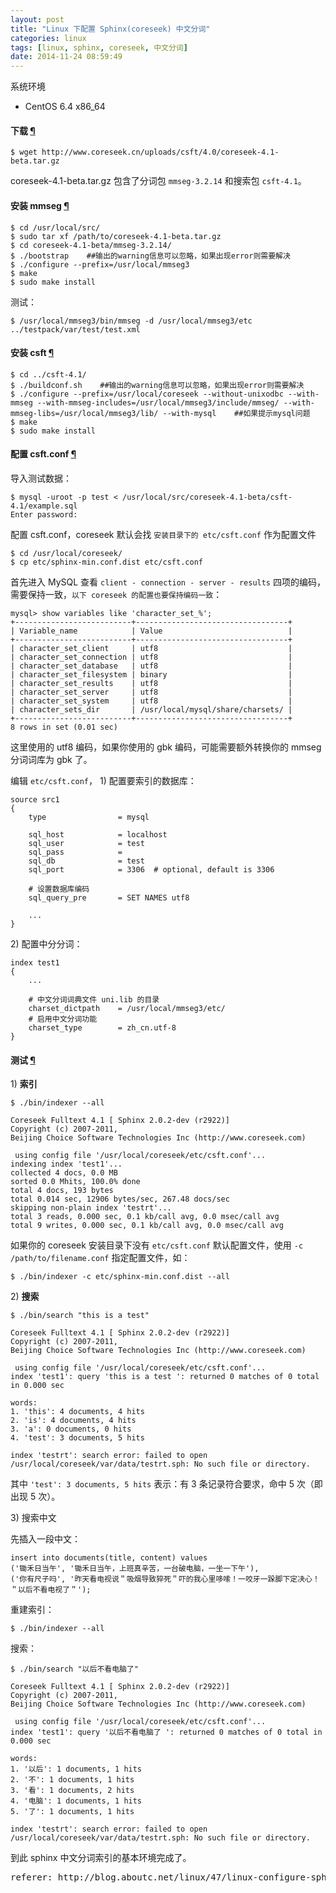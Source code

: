 ```yaml
---
layout: post
title: "Linux 下配置 Sphinx(coreseek) 中文分词"
categories: linux
tags: [linux, sphinx, coreseek, 中文分词]
date: 2014-11-24 08:59:49
---
```


<p>系统环境</p>

<ul>
<li>CentOS 6.4 x86_64</li>
</ul>


<h4 id="download">下载 <a href="#download">¶</a></h4>

<pre class="prettyprint"><code><span class="pln">$ wget http</span><span class="pun">:</span><span class="com">//www.coreseek.cn/uploads/csft/4.0/coreseek-4.1-beta.tar.gz</span></code></pre>

<p>coreseek-4.1-beta.tar.gz 包含了分词包 <code>mmseg-3.2.14</code> 和搜索包 <code>csft-4.1</code>。</p>

<h4 id="install-mmseg">安装 mmseg <a href="#install-mmseg">¶</a></h4>

<pre class="prettyprint"><code><span class="pln">$ cd </span><span class="pun">/</span><span class="pln">usr</span><span class="pun">/</span><span class="kwd">local</span><span class="pun">/</span><span class="pln">src</span><span class="pun">/</span><span class="pln">
$ sudo tar xf </span><span class="pun">/</span><span class="pln">path</span><span class="pun">/</span><span class="pln">to</span><span class="pun">/</span><span class="pln">coreseek</span><span class="pun">-</span><span class="lit">4.1</span><span class="pun">-</span><span class="pln">beta</span><span class="pun">.</span><span class="pln">tar</span><span class="pun">.</span><span class="pln">gz
$ cd coreseek</span><span class="pun">-</span><span class="lit">4.1</span><span class="pun">-</span><span class="pln">beta</span><span class="pun">/</span><span class="pln">mmseg</span><span class="pun">-</span><span class="lit">3.2</span><span class="pun">.</span><span class="lit">14</span><span class="pun">/</span><span class="pln">
$ </span><span class="pun">./</span><span class="pln">bootstrap    </span><span class="com">##输出的warning信息可以忽略，如果出现error则需要解决</span><span class="pln">
$ </span><span class="pun">./</span><span class="pln">configure </span><span class="pun">--</span><span class="pln">prefix</span><span class="pun">=</span><span class="str">/usr/</span><span class="kwd">local</span><span class="pun">/</span><span class="pln">mmseg3
$ make
$ sudo make install</span></code></pre>

<p>测试：</p>

<pre class="prettyprint"><code><span class="pln">$ </span><span class="pun">/</span><span class="pln">usr</span><span class="pun">/</span><span class="kwd">local</span><span class="pun">/</span><span class="pln">mmseg3</span><span class="pun">/</span><span class="pln">bin</span><span class="pun">/</span><span class="pln">mmseg </span><span class="pun">-</span><span class="pln">d </span><span class="pun">/</span><span class="pln">usr</span><span class="pun">/</span><span class="kwd">local</span><span class="pun">/</span><span class="pln">mmseg3</span><span class="pun">/</span><span class="pln">etc </span><span class="pun">../</span><span class="pln">testpack</span><span class="pun">/</span><span class="kwd">var</span><span class="pun">/</span><span class="pln">test</span><span class="pun">/</span><span class="pln">test</span><span class="pun">.</span><span class="pln">xml</span></code></pre>

<h4 id="install-csft">安装 csft <a href="#install-csft">¶</a></h4>

<pre class="prettyprint"><code><span class="pln">$ cd </span><span class="pun">../</span><span class="pln">csft</span><span class="pun">-</span><span class="lit">4.1</span><span class="pun">/</span><span class="pln">
$ </span><span class="pun">./</span><span class="pln">buildconf</span><span class="pun">.</span><span class="pln">sh    </span><span class="com">##输出的warning信息可以忽略，如果出现error则需要解决</span><span class="pln">
$ </span><span class="pun">./</span><span class="pln">configure </span><span class="pun">--</span><span class="pln">prefix</span><span class="pun">=</span><span class="str">/usr/</span><span class="kwd">local</span><span class="pun">/</span><span class="pln">coreseek </span><span class="pun">--</span><span class="pln">without</span><span class="pun">-</span><span class="pln">unixodbc </span><span class="pun">--</span><span class="kwd">with</span><span class="pun">-</span><span class="pln">mmseg </span><span class="pun">--</span><span class="kwd">with</span><span class="pun">-</span><span class="pln">mmseg</span><span class="pun">-</span><span class="pln">includes</span><span class="pun">=</span><span class="str">/usr/</span><span class="kwd">local</span><span class="pun">/</span><span class="pln">mmseg3</span><span class="pun">/</span><span class="pln">include</span><span class="pun">/</span><span class="pln">mmseg</span><span class="pun">/</span><span class="pln"> </span><span class="pun">--</span><span class="kwd">with</span><span class="pun">-</span><span class="pln">mmseg</span><span class="pun">-</span><span class="pln">libs</span><span class="pun">=</span><span class="str">/usr/</span><span class="kwd">local</span><span class="pun">/</span><span class="pln">mmseg3</span><span class="pun">/</span><span class="pln">lib</span><span class="pun">/</span><span class="pln"> </span><span class="pun">--</span><span class="kwd">with</span><span class="pun">-</span><span class="pln">mysql    </span><span class="com">##如果提示mysql问题</span><span class="pln">
$ make
$ sudo make install</span></code></pre>

<h4 id="configuration-csft.conf">配置 csft.conf <a href="#configuration-csft.conf">¶</a></h4>

<p>导入测试数据：</p>

<pre class="prettyprint"><code><span class="pln">$ mysql </span><span class="pun">-</span><span class="pln">uroot </span><span class="pun">-</span><span class="pln">p test </span><span class="pun">&lt;</span><span class="pln"> </span><span class="str">/usr/</span><span class="kwd">local</span><span class="pun">/</span><span class="pln">src</span><span class="pun">/</span><span class="pln">coreseek</span><span class="pun">-</span><span class="lit">4.1</span><span class="pun">-</span><span class="pln">beta</span><span class="pun">/</span><span class="pln">csft</span><span class="pun">-</span><span class="lit">4.1</span><span class="pun">/</span><span class="pln">example</span><span class="pun">.</span><span class="pln">sql
</span><span class="typ">Enter</span><span class="pln"> password</span><span class="pun">:</span></code></pre>

<p>配置 csft.conf，coreseek 默认会找 <code>安装目录下的 etc/csft.conf</code> 作为配置文件</p>

<pre class="prettyprint"><code><span class="pln">$ cd </span><span class="pun">/</span><span class="pln">usr</span><span class="pun">/</span><span class="kwd">local</span><span class="pun">/</span><span class="pln">coreseek</span><span class="pun">/</span><span class="pln">
$ cp etc</span><span class="pun">/</span><span class="pln">sphinx</span><span class="pun">-</span><span class="pln">min</span><span class="pun">.</span><span class="pln">conf</span><span class="pun">.</span><span class="pln">dist etc</span><span class="pun">/</span><span class="pln">csft</span><span class="pun">.</span><span class="pln">conf</span></code></pre>

<p>首先进入 MySQL 查看 <code>client - connection - server - results</code> 四项的编码，需要保持一致，<code>以下 coreseek 的配置也要保持编码一致</code>：</p>

<pre class="prettyprint"><code><span class="pln">mysql</span><span class="pun">&gt;</span><span class="pln"> show variables like </span><span class="str">'character_set_%'</span><span class="pun">;</span><span class="pln">
</span><span class="pun">+--------------------------+----------------------------------+</span><span class="pln">
</span><span class="pun">|</span><span class="pln"> </span><span class="typ">Variable_name</span><span class="pln">            </span><span class="pun">|</span><span class="pln"> </span><span class="typ">Value</span><span class="pln">                            </span><span class="pun">|</span><span class="pln">
</span><span class="pun">+--------------------------+----------------------------------+</span><span class="pln">
</span><span class="pun">|</span><span class="pln"> character_set_client     </span><span class="pun">|</span><span class="pln"> utf8                             </span><span class="pun">|</span><span class="pln">
</span><span class="pun">|</span><span class="pln"> character_set_connection </span><span class="pun">|</span><span class="pln"> utf8                             </span><span class="pun">|</span><span class="pln">
</span><span class="pun">|</span><span class="pln"> character_set_database   </span><span class="pun">|</span><span class="pln"> utf8                             </span><span class="pun">|</span><span class="pln">
</span><span class="pun">|</span><span class="pln"> character_set_filesystem </span><span class="pun">|</span><span class="pln"> binary                           </span><span class="pun">|</span><span class="pln">
</span><span class="pun">|</span><span class="pln"> character_set_results    </span><span class="pun">|</span><span class="pln"> utf8                             </span><span class="pun">|</span><span class="pln">
</span><span class="pun">|</span><span class="pln"> character_set_server     </span><span class="pun">|</span><span class="pln"> utf8                             </span><span class="pun">|</span><span class="pln">
</span><span class="pun">|</span><span class="pln"> character_set_system     </span><span class="pun">|</span><span class="pln"> utf8                             </span><span class="pun">|</span><span class="pln">
</span><span class="pun">|</span><span class="pln"> character_sets_dir       </span><span class="pun">|</span><span class="pln"> </span><span class="str">/usr/</span><span class="kwd">local</span><span class="pun">/</span><span class="pln">mysql</span><span class="pun">/</span><span class="pln">share</span><span class="pun">/</span><span class="pln">charsets</span><span class="pun">/</span><span class="pln"> </span><span class="pun">|</span><span class="pln">
</span><span class="pun">+--------------------------+----------------------------------+</span><span class="pln">
</span><span class="lit">8</span><span class="pln"> rows </span><span class="kwd">in</span><span class="pln"> </span><span class="kwd">set</span><span class="pln"> </span><span class="pun">(</span><span class="lit">0.01</span><span class="pln"> sec</span><span class="pun">)</span></code></pre>

<p>这里使用的 utf8 编码，如果你使用的 gbk 编码，可能需要额外转换你的 mmseg 分词词库为 gbk 了。</p>

<p>编辑 <code>etc/csft.conf</code>， 1) 配置要索引的数据库：</p>

<pre class="prettyprint"><code><span class="pln">source src1
</span><span class="pun">{</span><span class="pln">
    type                </span><span class="pun">=</span><span class="pln"> mysql

    sql_host            </span><span class="pun">=</span><span class="pln"> localhost
    sql_user            </span><span class="pun">=</span><span class="pln"> test
    sql_pass            </span><span class="pun">=</span><span class="pln">
    sql_db              </span><span class="pun">=</span><span class="pln"> test
    sql_port            </span><span class="pun">=</span><span class="pln"> </span><span class="lit">3306</span><span class="pln">  </span><span class="com"># optional, default is 3306</span><span class="pln">

    </span><span class="com"># 设置数据库编码</span><span class="pln">
    sql_query_pre       </span><span class="pun">=</span><span class="pln"> SET NAMES utf8

    </span><span class="pun">...</span><span class="pln">
</span><span class="pun">}</span></code></pre>

<p>2) 配置中分分词：</p>

<pre class="prettyprint"><code><span class="pln">index test1
</span><span class="pun">{</span><span class="pln">
    </span><span class="pun">...</span><span class="pln">

    </span><span class="com"># 中文分词词典文件 uni.lib 的目录</span><span class="pln">
    charset_dictpath    </span><span class="pun">=</span><span class="pln"> </span><span class="str">/usr/</span><span class="kwd">local</span><span class="pun">/</span><span class="pln">mmseg3</span><span class="pun">/</span><span class="pln">etc</span><span class="pun">/</span><span class="pln">
    </span><span class="com"># 启用中文分词功能</span><span class="pln">
    charset_type        </span><span class="pun">=</span><span class="pln"> zh_cn</span><span class="pun">.</span><span class="pln">utf</span><span class="pun">-</span><span class="lit">8</span><span class="pln">
</span><span class="pun">}</span></code></pre>

<h4 id="test">测试 <a href="#test">¶</a></h4>

<p>1) <strong>索引</strong></p>

<pre class="prettyprint"><code><span class="pln">$ </span><span class="pun">./</span><span class="pln">bin</span><span class="pun">/</span><span class="pln">indexer </span><span class="pun">--</span><span class="pln">all

</span><span class="typ">Coreseek</span><span class="pln"> </span><span class="typ">Fulltext</span><span class="pln"> </span><span class="lit">4.1</span><span class="pln"> </span><span class="pun">[</span><span class="pln"> </span><span class="typ">Sphinx</span><span class="pln"> </span><span class="lit">2.0</span><span class="pun">.</span><span class="lit">2</span><span class="pun">-</span><span class="pln">dev </span><span class="pun">(</span><span class="pln">r2922</span><span class="pun">)]</span><span class="pln">
</span><span class="typ">Copyright</span><span class="pln"> </span><span class="pun">(</span><span class="pln">c</span><span class="pun">)</span><span class="pln"> </span><span class="lit">2007</span><span class="pun">-</span><span class="lit">2011</span><span class="pun">,</span><span class="pln">
</span><span class="typ">Beijing</span><span class="pln"> </span><span class="typ">Choice</span><span class="pln"> </span><span class="typ">Software</span><span class="pln"> </span><span class="typ">Technologies</span><span class="pln"> </span><span class="typ">Inc</span><span class="pln"> </span><span class="pun">(</span><span class="pln">http</span><span class="pun">:</span><span class="com">//www.coreseek.com)</span><span class="pln">

 </span><span class="kwd">using</span><span class="pln"> config file </span><span class="str">'/usr/local/coreseek/etc/csft.conf'</span><span class="pun">...</span><span class="pln">
indexing index </span><span class="str">'test1'</span><span class="pun">...</span><span class="pln">
collected </span><span class="lit">4</span><span class="pln"> docs</span><span class="pun">,</span><span class="pln"> </span><span class="lit">0.0</span><span class="pln"> MB
sorted </span><span class="lit">0.0</span><span class="pln"> </span><span class="typ">Mhits</span><span class="pun">,</span><span class="pln"> </span><span class="lit">100.0</span><span class="pun">%</span><span class="pln"> </span><span class="kwd">done</span><span class="pln">
total </span><span class="lit">4</span><span class="pln"> docs</span><span class="pun">,</span><span class="pln"> </span><span class="lit">193</span><span class="pln"> bytes
total </span><span class="lit">0.014</span><span class="pln"> sec</span><span class="pun">,</span><span class="pln"> </span><span class="lit">12906</span><span class="pln"> bytes</span><span class="pun">/</span><span class="pln">sec</span><span class="pun">,</span><span class="pln"> </span><span class="lit">267.48</span><span class="pln"> docs</span><span class="pun">/</span><span class="pln">sec
skipping non</span><span class="pun">-</span><span class="pln">plain index </span><span class="str">'testrt'</span><span class="pun">...</span><span class="pln">
total </span><span class="lit">3</span><span class="pln"> reads</span><span class="pun">,</span><span class="pln"> </span><span class="lit">0.000</span><span class="pln"> sec</span><span class="pun">,</span><span class="pln"> </span><span class="lit">0.1</span><span class="pln"> kb</span><span class="pun">/</span><span class="pln">call avg</span><span class="pun">,</span><span class="pln"> </span><span class="lit">0.0</span><span class="pln"> msec</span><span class="pun">/</span><span class="pln">call avg
total </span><span class="lit">9</span><span class="pln"> writes</span><span class="pun">,</span><span class="pln"> </span><span class="lit">0.000</span><span class="pln"> sec</span><span class="pun">,</span><span class="pln"> </span><span class="lit">0.1</span><span class="pln"> kb</span><span class="pun">/</span><span class="pln">call avg</span><span class="pun">,</span><span class="pln"> </span><span class="lit">0.0</span><span class="pln"> msec</span><span class="pun">/</span><span class="pln">call avg</span></code></pre>

<p>如果你的 coreseek 安装目录下没有 <code>etc/csft.conf</code> 默认配置文件，使用 <code>-c /path/to/filename.conf</code> 指定配置文件，如：</p>

<pre class="prettyprint"><code><span class="pln">$ </span><span class="pun">./</span><span class="pln">bin</span><span class="pun">/</span><span class="pln">indexer </span><span class="pun">-</span><span class="pln">c etc</span><span class="pun">/</span><span class="pln">sphinx</span><span class="pun">-</span><span class="pln">min</span><span class="pun">.</span><span class="pln">conf</span><span class="pun">.</span><span class="pln">dist </span><span class="pun">--</span><span class="pln">all</span></code></pre>

<p>2) <strong>搜索</strong></p>

<pre class="prettyprint"><code><span class="pln">$ </span><span class="pun">./</span><span class="pln">bin</span><span class="pun">/</span><span class="pln">search </span><span class="str">"this is a test"</span><span class="pln">

</span><span class="typ">Coreseek</span><span class="pln"> </span><span class="typ">Fulltext</span><span class="pln"> </span><span class="lit">4.1</span><span class="pln"> </span><span class="pun">[</span><span class="pln"> </span><span class="typ">Sphinx</span><span class="pln"> </span><span class="lit">2.0</span><span class="pun">.</span><span class="lit">2</span><span class="pun">-</span><span class="pln">dev </span><span class="pun">(</span><span class="pln">r2922</span><span class="pun">)]</span><span class="pln">
</span><span class="typ">Copyright</span><span class="pln"> </span><span class="pun">(</span><span class="pln">c</span><span class="pun">)</span><span class="pln"> </span><span class="lit">2007</span><span class="pun">-</span><span class="lit">2011</span><span class="pun">,</span><span class="pln">
</span><span class="typ">Beijing</span><span class="pln"> </span><span class="typ">Choice</span><span class="pln"> </span><span class="typ">Software</span><span class="pln"> </span><span class="typ">Technologies</span><span class="pln"> </span><span class="typ">Inc</span><span class="pln"> </span><span class="pun">(</span><span class="pln">http</span><span class="pun">:</span><span class="com">//www.coreseek.com)</span><span class="pln">

 </span><span class="kwd">using</span><span class="pln"> config file </span><span class="str">'/usr/local/coreseek/etc/csft.conf'</span><span class="pun">...</span><span class="pln">
index </span><span class="str">'test1'</span><span class="pun">:</span><span class="pln"> query </span><span class="str">'this is a test '</span><span class="pun">:</span><span class="pln"> returned </span><span class="lit">0</span><span class="pln"> matches of </span><span class="lit">0</span><span class="pln"> total </span><span class="kwd">in</span><span class="pln"> </span><span class="lit">0.000</span><span class="pln"> sec

words</span><span class="pun">:</span><span class="pln">
</span><span class="lit">1.</span><span class="pln"> </span><span class="str">'this'</span><span class="pun">:</span><span class="pln"> </span><span class="lit">4</span><span class="pln"> documents</span><span class="pun">,</span><span class="pln"> </span><span class="lit">4</span><span class="pln"> hits
</span><span class="lit">2.</span><span class="pln"> </span><span class="str">'is'</span><span class="pun">:</span><span class="pln"> </span><span class="lit">4</span><span class="pln"> documents</span><span class="pun">,</span><span class="pln"> </span><span class="lit">4</span><span class="pln"> hits
</span><span class="lit">3.</span><span class="pln"> </span><span class="str">'a'</span><span class="pun">:</span><span class="pln"> </span><span class="lit">0</span><span class="pln"> documents</span><span class="pun">,</span><span class="pln"> </span><span class="lit">0</span><span class="pln"> hits
</span><span class="lit">4.</span><span class="pln"> </span><span class="str">'test'</span><span class="pun">:</span><span class="pln"> </span><span class="lit">3</span><span class="pln"> documents</span><span class="pun">,</span><span class="pln"> </span><span class="lit">5</span><span class="pln"> hits

index </span><span class="str">'testrt'</span><span class="pun">:</span><span class="pln"> search error</span><span class="pun">:</span><span class="pln"> failed to open </span><span class="pun">/</span><span class="pln">usr</span><span class="pun">/</span><span class="kwd">local</span><span class="pun">/</span><span class="pln">coreseek</span><span class="pun">/</span><span class="kwd">var</span><span class="pun">/</span><span class="pln">data</span><span class="pun">/</span><span class="pln">testrt</span><span class="pun">.</span><span class="pln">sph</span><span class="pun">:</span><span class="pln"> </span><span class="typ">No</span><span class="pln"> such file </span><span class="kwd">or</span><span class="pln"> directory</span><span class="pun">.</span></code></pre>

<p>其中 <code>'test': 3 documents, 5 hits</code> 表示：有 3 条记录符合要求，命中 5 次（即出现 5 次）。</p>

<p>3) 搜索中文</p>

<p>先插入一段中文：</p>

<pre class="prettyprint"><code><span class="pln">insert </span><span class="kwd">into</span><span class="pln"> documents</span><span class="pun">(</span><span class="pln">title</span><span class="pun">,</span><span class="pln"> content</span><span class="pun">)</span><span class="pln"> values
</span><span class="pun">(</span><span class="str">'锄禾日当午'</span><span class="pun">,</span><span class="pln"> </span><span class="str">'锄禾日当午，上班真辛苦，一台破电脑，一坐一下午'</span><span class="pun">),</span><span class="pln">
</span><span class="pun">(</span><span class="str">'你有尺子吗'</span><span class="pun">,</span><span class="pln"> </span><span class="str">'昨天看电视说＂吸烟导致猝死＂吓的我心里哆嗦！一咬牙一跺脚下定决心！＂以后不看电视了＂'</span><span class="pun">);</span></code></pre>

<p>重建索引：</p>

<pre class="prettyprint"><code><span class="pln">$ </span><span class="pun">./</span><span class="pln">bin</span><span class="pun">/</span><span class="pln">indexer </span><span class="pun">--</span><span class="pln">all</span></code></pre>

<p>搜索：</p>

<pre class="prettyprint"><code><span class="pln">$ </span><span class="pun">./</span><span class="pln">bin</span><span class="pun">/</span><span class="pln">search </span><span class="str">"以后不看电脑了"</span><span class="pln">

</span><span class="typ">Coreseek</span><span class="pln"> </span><span class="typ">Fulltext</span><span class="pln"> </span><span class="lit">4.1</span><span class="pln"> </span><span class="pun">[</span><span class="pln"> </span><span class="typ">Sphinx</span><span class="pln"> </span><span class="lit">2.0</span><span class="pun">.</span><span class="lit">2</span><span class="pun">-</span><span class="pln">dev </span><span class="pun">(</span><span class="pln">r2922</span><span class="pun">)]</span><span class="pln">
</span><span class="typ">Copyright</span><span class="pln"> </span><span class="pun">(</span><span class="pln">c</span><span class="pun">)</span><span class="pln"> </span><span class="lit">2007</span><span class="pun">-</span><span class="lit">2011</span><span class="pun">,</span><span class="pln">
</span><span class="typ">Beijing</span><span class="pln"> </span><span class="typ">Choice</span><span class="pln"> </span><span class="typ">Software</span><span class="pln"> </span><span class="typ">Technologies</span><span class="pln"> </span><span class="typ">Inc</span><span class="pln"> </span><span class="pun">(</span><span class="pln">http</span><span class="pun">:</span><span class="com">//www.coreseek.com)</span><span class="pln">

 </span><span class="kwd">using</span><span class="pln"> config file </span><span class="str">'/usr/local/coreseek/etc/csft.conf'</span><span class="pun">...</span><span class="pln">
index </span><span class="str">'test1'</span><span class="pun">:</span><span class="pln"> query </span><span class="str">'以后不看电脑了 '</span><span class="pun">:</span><span class="pln"> returned </span><span class="lit">0</span><span class="pln"> matches of </span><span class="lit">0</span><span class="pln"> total </span><span class="kwd">in</span><span class="pln"> </span><span class="lit">0.000</span><span class="pln"> sec

words</span><span class="pun">:</span><span class="pln">
</span><span class="lit">1.</span><span class="pln"> </span><span class="str">'以后'</span><span class="pun">:</span><span class="pln"> </span><span class="lit">1</span><span class="pln"> documents</span><span class="pun">,</span><span class="pln"> </span><span class="lit">1</span><span class="pln"> hits
</span><span class="lit">2.</span><span class="pln"> </span><span class="str">'不'</span><span class="pun">:</span><span class="pln"> </span><span class="lit">1</span><span class="pln"> documents</span><span class="pun">,</span><span class="pln"> </span><span class="lit">1</span><span class="pln"> hits
</span><span class="lit">3.</span><span class="pln"> </span><span class="str">'看'</span><span class="pun">:</span><span class="pln"> </span><span class="lit">1</span><span class="pln"> documents</span><span class="pun">,</span><span class="pln"> </span><span class="lit">2</span><span class="pln"> hits
</span><span class="lit">4.</span><span class="pln"> </span><span class="str">'电脑'</span><span class="pun">:</span><span class="pln"> </span><span class="lit">1</span><span class="pln"> documents</span><span class="pun">,</span><span class="pln"> </span><span class="lit">1</span><span class="pln"> hits
</span><span class="lit">5.</span><span class="pln"> </span><span class="str">'了'</span><span class="pun">:</span><span class="pln"> </span><span class="lit">1</span><span class="pln"> documents</span><span class="pun">,</span><span class="pln"> </span><span class="lit">1</span><span class="pln"> hits

index </span><span class="str">'testrt'</span><span class="pun">:</span><span class="pln"> search error</span><span class="pun">:</span><span class="pln"> failed to open </span><span class="pun">/</span><span class="pln">usr</span><span class="pun">/</span><span class="kwd">local</span><span class="pun">/</span><span class="pln">coreseek</span><span class="pun">/</span><span class="kwd">var</span><span class="pun">/</span><span class="pln">data</span><span class="pun">/</span><span class="pln">testrt</span><span class="pun">.</span><span class="pln">sph</span><span class="pun">:</span><span class="pln"> </span><span class="typ">No</span><span class="pln"> such file </span><span class="kwd">or</span><span class="pln"> directory</span><span class="pun">.</span></code></pre>

<p>到此 sphinx 中文分词索引的基本环境完成了。</p>













<pre>
referer: http://blog.aboutc.net/linux/47/linux-configure-sphinx-chinese-word-segmentation
</pre>
